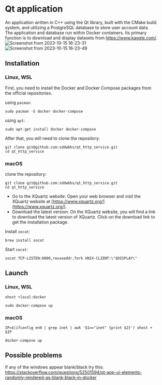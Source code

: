 # Qt application

An application written in C++ using the Qt library, built with the CMake build system, and utilizing a PostgreSQL database to store user account data. The application and database run within Docker containers. 
Its primary function is to download and display datasets from https://www.kaggle.com/.
![Screenshot from 2023-10-15 16-23-31](https://github.com/sddwbbs/qt_application/assets/75004864/88b439d7-3038-4869-b158-729375cf1429)
![Screenshot from 2023-10-15 16-23-49](https://github.com/sddwbbs/qt_application/assets/75004864/4e1cb71e-04d2-4678-970f-0b6b46b24736)

## Installation 

### Linux, WSL

First, you need to install the Docker and Docker Compose packages from the official repositories.

using `pacman`:
```
sudo pacman -S docker docker-compose
```

using `apt`: 
```
sudo apt-get install docker docker-compose
```

After that, you will need to clone the repository:
```
git clone git@github.com:sddwbbs/qt_http_service.git
cd qt_http_service
```

### macOS

clone the repository:
```
git clone git@github.com:sddwbbs/qt_http_service.git
cd qt_http_service
```

- Go to the XQuartz website: Open your web browser and visit the XQuartz website at [https://www.xquartz.org/](https://www.xquartz.org/).
- Download the latest version: On the XQuartz website, you will find a link to download the latest version of XQuartz. Click on the download link to get the installation package.

Install `socat`: 
```
brew install socat
```

Start `socat`:
```
socat TCP-LISTEN:6000,reuseaddr,fork UNIX-CLIENT:\"$DISPLAY\"
```

## Launch 

### Linux, WSL

```
xhost +local:docker

sudo docker-compose up
```

### macOS

```
IP=$(ifconfig en0 | grep inet | awk '$1=="inet" {print $2}') xhost + $IP

docker-compose up
```


## Possible problems

If any of the windows appear blank/black try this:
https://stackoverflow.com/questions/52501594/qt-app-ui-elements-randomly-rendered-as-blank-black-in-docker
